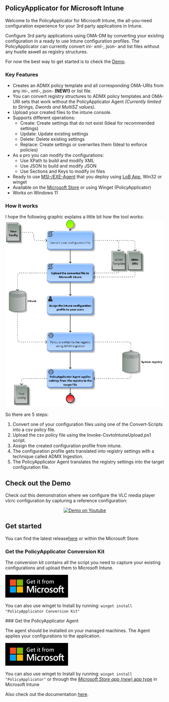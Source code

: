## PolicyApplicator for Microsoft Intune

Welcome to the PolicyApplicator for Microsoft Intune, the all-you-need configuration experience for your 3rd party applications in Intune.

Configure 3rd party applications using OMA-DM by converting your existing configuration in a ready to use Intune configuration profiles. The PolicyApplicator can currently convert ini- xml-, json- and list files without any hustle aswell as registry structures.

For now the best way to get started is to check the <a href="http://www.youtube.com/watch?v=M_W8YJvuZQ4">Demo</a>.

### Key Features

* Creates an ADMX policy template and all corresponding OMA-URIs from any ini-, xml-, json- **(NEW!)** or list file.
* You can convert registry structures to ADMX policy templates and OMA-URI sets that work without the PolicyApplicator Agent <em>(Currently limited to Strings, Dwords and MultiSZ values)</em>.
* Upload your created files to the intune console.
* Supports different operations:
  * Create: Create settings that do not exist (Ideal for recommended settings)
  * Update: Update existing settings
  * Delete: Delete existing settings
  * Replace: Create settings or overwrites them (Ideal to enforce policies)
* As a pro you can modify the configurations:
  * Use XPath to build and modify XML
  * Use JSON to build and modify JSON
  * Use Sections and Keys to modify ini files 
* Ready to use <a href="https://github.com/Weatherlights/PolicyApplicator-for-Microsoft-Intune/tree/main/Binaries/Ready%20to%20use%20Agent">MSI-/EXE-Agent</a> that you deploy using <a href="https://github.com/Weatherlights/PolicyApplicator-for-Microsoft-Intune/blob/b4632eaa412b0b688f62b8b72b2b18089ec15a20/Documentation/AgentInstallation.md">LoB App</a>, Win32 or winget
* Available on the <a href="ms-windows-store://pdp/?productid=XP99K4PMPD7JH3">Microsoft Store</a> or using Winget (PolicyApplicator)
* Works on Windows 11

### How it works
I hope the following graphic explains a little bit how the tool works:
![How it works](https://github.com/Weatherlights/PolicyApplicator-for-Microsoft-Intune/raw/main/Documentation/howitworks.png)

So there are 5 steps:
1. Convert one of your configuration files using one of the Convert-Scripts into a csv policy file.
2. Upload the csv policy file using the Invoke-CsvtoIntuneUpload.ps1 script.
3. Assign the created configuration profile from intune.
4. The configuration profile gets translated into registry settings with a technique called ADMX Ingestion.
5. The PolicyApplicator Agent translates the registry settings into the target configuration file.

## Check out the Demo

Check out this demonstration where we configure the VLC media player vlcrc configuration by capturing a reference configuration:
<p align="center">
 <a href="http://www.youtube.com/watch?v=M_W8YJvuZQ4"><img src="http://img.youtube.com/vi/M_W8YJvuZQ4/0.jpg" alt="Demo on Youtube" /></a>
</p>

## Get started

You can find the latest release<a href="https://github.com/Weatherlights/PolicyApplicator-for-Microsoft-Intune/releases">here</a> or within the Microsoft Store:
### Get the PolicyApplicator Conversion Kit
<p>The conversion kit contains all the script you need to capture your existing configurations and upload them to Microsoft Intune.</p>
<a href="https://apps.microsoft.com/store/detail/XPFFSV0VCDKTM5"><img height="72" src="https://raw.githubusercontent.com/Weatherlights/PolicyApplicator-for-Microsoft-Intune/gh-pages/English_L.png" alt="Get PolicyApplicator Conversion Kit"/></a>
<p>You can also use winget to Install by running: <code>winget install "PolicyApplicator Conversion Kit"</code></p>
### Get the PolicyApplicator Agent
<p>The agent should be installed on your managed machines. The Agent applies your configurations to the application.</p>
<a href="https://apps.microsoft.com/store/detail/XP99K4PMPD7JH3"><img height="72" src="https://raw.githubusercontent.com/Weatherlights/PolicyApplicator-for-Microsoft-Intune/gh-pages/English_L.png" alt="Get PolicyApplicator Conversion Kit"/></a>
<p>You can also use winget to Install by running: <code>winget install "PolicyApplicator"</code> or through the <a href="https://github.com/Weatherlights/PolicyApplicator-for-Microsoft-Intune/wiki/Agent-Installation-Guide#microsoft-store-app-recommended"><em>Microsoft Store app (new)</em> app type</a> in Microsoft Intune</p>

Also check out the documentation <a href="https://github.com/Weatherlights/PolicyApplicator-for-Microsoft-Intune/wiki">here</a>.
